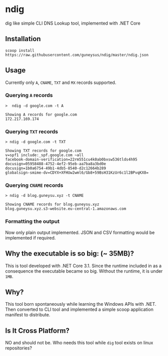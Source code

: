 ndig
======

dig like simple CLI DNS Lookup tool, implemented with .NET Core

## Installation

```shell
scoop install https://raw.githubusercontent.com/guneysus/ndig/master/ndig.json
```

## Usage

Currently only `A`, `CNAME`, `TXT` and `MX` records supported.


### Querying `A` records

```shell
>  ndig -d google.com -t A

Showing A records for google.com
172.217.169.174
```

### Querying `TXT` records

```shell
> ndig -d google.com -t TXT

Showing TXT records for google.com
v=spf1 include:_spf.google.com ~all
facebook-domain-verification=22rm551cu4k0ab0bxsw536tlds4h95
docusign=05958488-4752-4ef2-95eb-aa7ba8a3bd0e
docusign=1b0a6754-49b1-4db5-8540-d2c12664b289
globalsign-smime-dv=CDYX+XFHUw2wml6/Gb8+59BsH31KzUr6c1l2BPvqKX8=
```

### Querying `CNAME` records

```shell
> ndig -d blog.guneysu.xyz -t CNAME

Showing CNAME records for blog.guneysu.xyz
blog.guneysu.xyz.s3-website.eu-central-1.amazonaws.com
```

### Formatting the output

Now only plain output implemented. JSON and CSV formatting would be implemented if required.

## Why the executable is so big: (~ 35MB)?

This is tool developed with .NET Core 3.1.
Since the runtime included in as a consequence the executable became so big.
Without the runtime, it is under `1MB`.


## Why?

This tool born spontaneously while learning the Windows APIs with .NET.
Then converted to CLI tool and implemented a simple scoop application manifest to distribute.

## Is It Cross Platform?

NO and should not be. Who needs this tool while `dig` tool exists on linux repositories?


